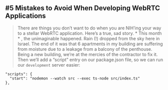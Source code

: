 #5 Mistakes to Avoid When Developing WebRTC Applications
---
>There are things you don’t want to do when you are NIH’ing your way to a stellar WebRTC application.
Here’s a true, sad story. * This month * , the unimaginable happened. Rain (!) dropped from the sky here in Israel. The end of it was that 6 apartments in my building are suffering from moisture due to a leakage from a balcony of the penthouse. Being a new building, we’re at the mercies of the contractor to fix it.
Then we’ll add a “script” entry on our package.json file, so we can run our `development` server easier:
```
"scripts": {
  "start": "nodemon --watch src --exec ts-node src/index.ts"
},
```
